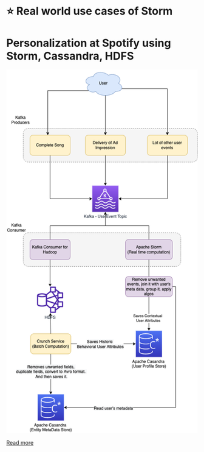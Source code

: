 # :star: Real world use cases of Storm

# Personalization at Spotify using Storm, Cassandra, HDFS

![](../../1_TechStacks/Spotify/PersonalizationSpotify.drawio.png)

[Read more](../../1_TechStacks/Spotify)
